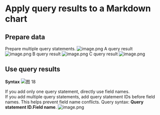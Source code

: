 # Apply query results to a Markdown chart
## Prepare data
Prepare multiple query statements.
![image.png](https://intranetproxy.alipay.com/skylark/lark/0/2024/png/51156564/1709190618461-34061f47-157f-4729-8d1b-419ca885993b.png#clientId=ub460bc50-d943-4&from=paste&height=448&id=ud52fc0de&originHeight=896&originWidth=4296&originalType=binary&ratio=2&rotation=0&showTitle=false&size=626272&status=done&style=none&taskId=u6d283c92-2e1d-4ecc-b128-44d01e67017&title=&width=2148)
A query result
![image.png](https://intranetproxy.alipay.com/skylark/lark/0/2024/png/51156564/1709190666263-eed89a07-42a5-4982-b930-97db1a75dbd0.png#clientId=ub460bc50-d943-4&from=paste&height=394&id=u19b2b0d9&originHeight=788&originWidth=4282&originalType=binary&ratio=2&rotation=0&showTitle=false&size=462389&status=done&style=none&taskId=u2a6893b8-84de-43ec-bb54-a8a481eed93&title=&width=2141)
B query result
![image.png](https://intranetproxy.alipay.com/skylark/lark/0/2024/png/51156564/1709190678469-dbf9358c-da02-4285-967d-e187393704dd.png#clientId=ub460bc50-d943-4&from=paste&height=412&id=u92e9a88f&originHeight=824&originWidth=4312&originalType=binary&ratio=2&rotation=0&showTitle=false&size=490898&status=done&style=none&taskId=u70041904-8fcd-4a31-9253-85bd6f48f72&title=&width=2156)
C query result
![image.png](https://intranetproxy.alipay.com/skylark/lark/0/2024/png/51156564/1709190693168-6af37079-d70f-4e9e-9da9-c418b79cb7be.png#clientId=ub460bc50-d943-4&from=paste&height=409&id=u0584000a&originHeight=818&originWidth=4306&originalType=binary&ratio=2&rotation=0&showTitle=false&size=488485&status=done&style=none&taskId=ua3c91d33-765d-47e1-8e9b-97e3752871d&title=&width=2153)
## Use query results
**Syntax**
![图 18](/img/src/visulization/markdownPro/markdownWithQuery/6f87e0a0a652d3f6176f9c46328a9ba960a29bd5fba79eacc7d924271c99fead.png)

If you add only one query statement, directly use field names.<br/>
If you add multiple query statements, add query statement IDs before field names. This helps prevent field name conflicts. Query syntax: **Query statement ID.Field name**.
![image.png](https://intranetproxy.alipay.com/skylark/lark/0/2024/png/51156564/1709190560482-3a1ac0be-7ac1-4590-9162-a56e63099dc1.png#clientId=ub460bc50-d943-4&from=paste&height=850&id=u53c6ae86&originHeight=1700&originWidth=4298&originalType=binary&ratio=2&rotation=0&showTitle=false&size=1212918&status=done&style=none&taskId=ud43869ae-20d3-4443-b7c6-8f6f315defc&title=&width=2149)
